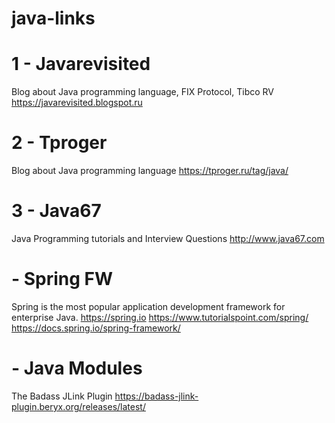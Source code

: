 # java-links

# 1 - Javarevisited
Blog about Java programming language, FIX Protocol, Tibco RV
https://javarevisited.blogspot.ru

# 2 - Tproger
Blog about Java programming language
https://tproger.ru/tag/java/

# 3 - Java67
Java Programming tutorials and Interview Questions
http://www.java67.com


# - Spring  FW
Spring is the most popular application development framework for enterprise Java.
https://spring.io
https://www.tutorialspoint.com/spring/
https://docs.spring.io/spring-framework/


# - Java Modules
The Badass JLink Plugin
https://badass-jlink-plugin.beryx.org/releases/latest/
